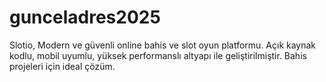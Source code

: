 # gunceladres2025
Slotio, Modern ve güvenli online bahis ve slot oyun platformu. Açık kaynak kodlu, mobil uyumlu, yüksek performanslı altyapı ile geliştirilmiştir. Bahis projeleri için ideal çözüm.
